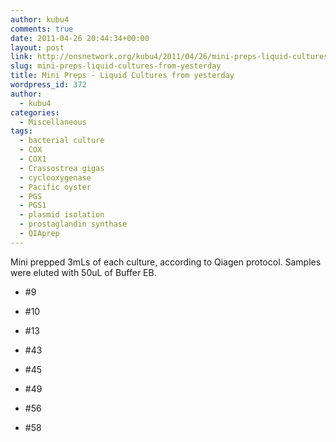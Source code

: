 ```yaml
---
author: kubu4
comments: true
date: 2011-04-26 20:44:34+00:00
layout: post
link: http://onsnetwork.org/kubu4/2011/04/26/mini-preps-liquid-cultures-from-yesterday/
slug: mini-preps-liquid-cultures-from-yesterday
title: Mini Preps - Liquid Cultures from yesterday
wordpress_id: 372
author:
  - kubu4
categories:
  - Miscellaneous
tags:
  - bacterial culture
  - COX
  - COX1
  - Crassostrea gigas
  - cyclooxygenase
  - Pacific oyster
  - PGS
  - PGS1
  - plasmid isolation
  - prostaglandin synthase
  - QIAprep
---
```


Mini prepped 3mLs of each culture, according to Qiagen protocol. Samples were eluted with 50uL of Buffer EB.




    
  * #9

    
  * #10

    
  * #13

    
  * #43

    
  * #45

    
  * #49

    
  * #56

    
  * #58


